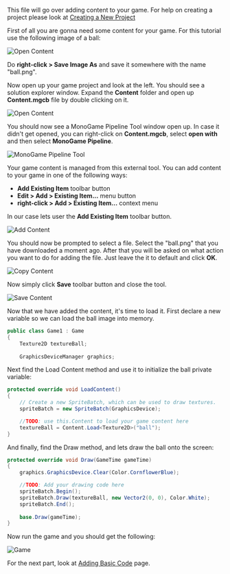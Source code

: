 This file will go over adding content to your game. For help on creating a project please look at [Creating a New Project](getting_started/1_creating_a_new_project.md)

First of all you are gonna need some content for your game. For this tutorial use the following image of a ball:

![Open Content](images/getting_started/ball.png)

Do **right-click > Save Image As** and save it somewhere with the name "ball.png".

Now open up your game project and look at the left. You should see a solution explorer window. Expand the **Content** folder and open up **Content.mgcb** file by double clicking on it.

![Open Content](images/getting_started/3_open_content.png)

You should now see a MonoGame Pipeline Tool window open up. In case it didn't get opened, you can right-click on **Content.mgcb**, select **open with** and then select **MonoGame Pipeline**.

![MonoGame Pipeline Tool](images/getting_started/3_pipeline_tool.png)

Your game content is managed from this external tool. You can add content to your game in one of the following ways:
 - **Add Existing Item** toolbar button
 - **Edit > Add > Existing Item...** menu button
 - **right-click > Add > Existing Item...** context menu
 
In our case lets user the **Add Existing Item** toolbar button.

![Add Content](images/getting_started/3_add_content.png)

You should now be prompted to select a file. Select the "ball.png" that you have downloaded a moment ago. After that you will be asked on what action you want to do for adding the file. Just leave the it to default and click **OK**.

![Copy Content](images/3_copy_content.png)

Now simply click **Save** toolbar button and close the tool.

![Save Content](images/getting_started/3_save_content.png)

Now that we have added the content, it's time to load it. First declare a new variable so we can load the ball image into memory.

```csharp
public class Game1 : Game
{
    Texture2D textureBall;
    
    GraphicsDeviceManager graphics;
```

Next find the Load Content method and use it to initialize the ball private variable:

```csharp
protected override void LoadContent()
{
    // Create a new SpriteBatch, which can be used to draw textures.
    spriteBatch = new SpriteBatch(GraphicsDevice);

    //TODO: use this.Content to load your game content here
    textureBall = Content.Load<Texture2D>("ball");
}
```

And finally, find the Draw method, and lets draw the ball onto the screen:

```csharp
protected override void Draw(GameTime gameTime)
{
    graphics.GraphicsDevice.Clear(Color.CornflowerBlue);

    //TODO: Add your drawing code here
    spriteBatch.Begin();
    spriteBatch.Draw(textureBall, new Vector2(0, 0), Color.White);
    spriteBatch.End();
    
    base.Draw(gameTime);
}
```

Now run the game and you should get the following:

![Game](images/getting_started/3_game.png)

For the next part, look at [Adding Basic Code](getting_started/4_adding_basic_code.md) page.

